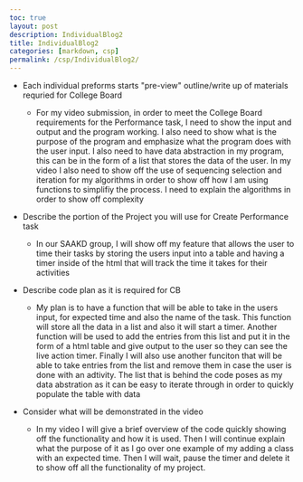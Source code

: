```yaml
---
toc: true
layout: post
description: IndividualBlog2
title: IndividualBlog2
categories: [markdown, csp]
permalink: /csp/IndividualBlog2/
---
```


- Each individual preforms starts "pre-view" outline/write up of materials requried for College Board
  - For my video submission, in order to meet the College Board requirements for the Performance task, I need to show the input and output and the program working. I also need to show what is the purpose of the program and emphasize what the program does with the user input. I also need to have data abstraction in my program, this can be in the form of a list that stores the data of the user. In my video I also need to show off the use of sequencing selection and iteration for my algorithms in order to show off how I am using functions to simplifiy the process. I need to explain the algorithms in order to show off complexity

- Describe the portion of the Project you will use for Create Performance task
  - In our SAAKD group, I will show off my feature that allows the user to time their tasks by storing the users input into a table and having a timer inside of the html that will track the time it takes for their activities

- Describe code plan as it is required for CB
  - My plan is to have a function that will be able to take in the users input, for expected time and also the name of the task. This function will store all the data in a list and also it will start a timer. Another function will be used to add the entries from this list and put it in the form of a html table and give output to the user so they can see the live action timer. Finally I will also use another funciton that will be able to take entries from the list and remove them in case the user is done with an adtivity. The list that is behind the code poses as my data abstration as it can be easy to iterate through in order to quickly populate the table with data

- Consider what will be demonstrated in the video
  - In my video I will give a brief overview of the code quickly showing off the functionality and how it is used. Then I will continue explain what the purpose of it as I go over one example of my adding a class with an expected time. Then I will wait, pause the timer and delete it to show off all the functionality of my project.